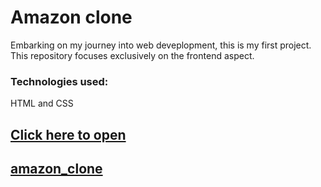 # Amazon clone
Embarking on my journey into web deveplopment, this is my first project. This repository focuses exclusively on the frontend aspect.

### Technologies used:
HTML and CSS

## [Click here to open](file:///C:/Users/Suhani/Desktop/webdev/amazon/index.html)

## [amazon_clone](https://github.com/suhanigoel24/Amazon-clone/assets/165935293/150abbf3-bb08-4003-9761-88d7db15781b)
